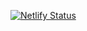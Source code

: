 [![Netlify Status](https://api.netlify.com/api/v1/badges/36f544fa-c5a5-4f7b-b6d4-e9f964f1abf9/deploy-status)](https://app.netlify.com/sites/danilosilva/deploys)
